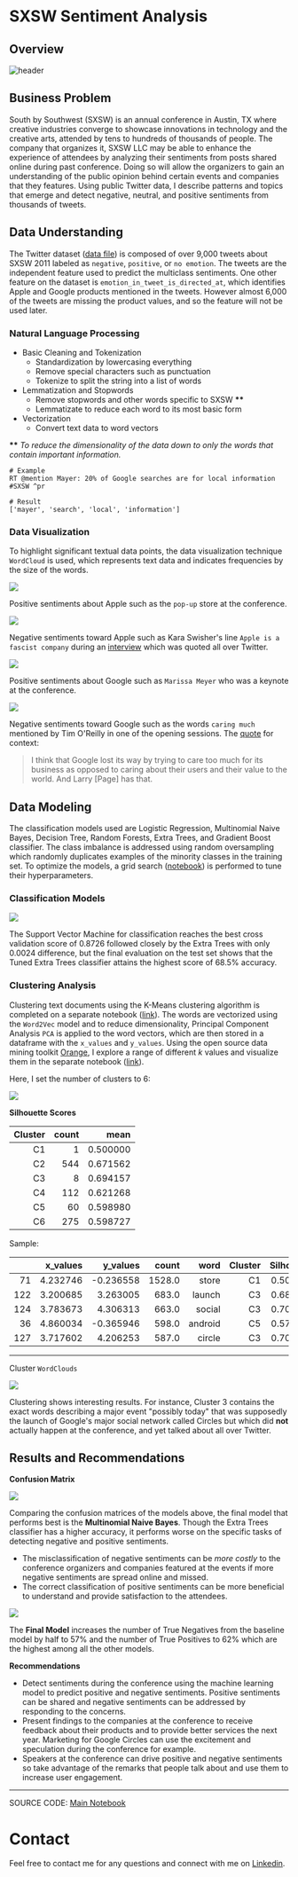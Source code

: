 # SXSW Sentiment Analysis

## Overview

![header](data/images/header.png)

## Business Problem

South by Southwest (SXSW) is an annual conference in Austin, TX where creative industries converge to showcase innovations in technology and the creative arts, attended by tens to hundreds of thousands of people. The company that organizes it, SXSW LLC may be able to enhance the experience of attendees by analyzing their sentiments from posts shared online during past conference. Doing so will allow the organizers to gain an understanding of the public opinion behind certain events and companies that they features. Using public Twitter data, I describe patterns and topics that emerge and detect negative, neutral, and positive sentiments from thousands of tweets.

## Data Understanding

The Twitter dataset ([data file](https://github.com/czarinagluna/sxsw-sentiment-analysis/tree/main/data)) is composed of over 9,000 tweets about SXSW 2011 labeled as `negative`, `positive`, or `no emotion`. The tweets are the independent feature used to predict the multiclass sentiments. One other feature on the dataset is `emotion_in_tweet_is_directed_at`, which identifies Apple and Google products mentioned in the tweets. However almost 6,000 of the tweets are missing the product values, and so the feature will not be used later.

### Natural Language Processing

- Basic Cleaning and Tokenization
    - Standardization by lowercasing everything
    - Remove special characters such as punctuation
    - Tokenize to split the string into a list of words
- Lemmatization and Stopwords
    - Remove stopwords and other words specific to SXSW __**__
    - Lemmatizate to reduce each word to its most basic form
- Vectorization
    - Convert text data to word vectors

__**__ *To reduce the dimensionality of the data down to only the words that contain important information.*

```
# Example
RT @mention Mayer: 20% of Google searches are for local information #SXSW ^pr

# Result
['mayer', 'search', 'local', 'information']
```
### Data Visualization

To highlight significant textual data points, the data visualization technique `WordCloud` is used, which represents text data and indicates frequencies by the size of the words.

![](data/images/fig6.png)

Positive sentiments about Apple such as the `pop-up` store at the conference. 

![](data/images/fig7.png)

Negative sentiments toward Apple such as Kara Swisher's line `Apple is a fascist company` during an [interview](https://www.theguardian.com/technology/pda/2011/mar/13/flipboard-sxsw-2011) which was quoted all over Twitter. 

![](data/images/fig8.png)

Positive sentiments about Google such as `Marissa Meyer` who was a keynote at the conference.

![](data/images/fig9.png)

Negative sentiments toward Google such as the words `caring much` mentioned by Tim O'Reilly in one of the opening sessions. The [quote](https://www.forbes.com/sites/davidewalt/2011/03/11/tim-oreilly-speaks-at-sxsw/?sh=16c5913721ec) for context:
> I think that Google lost its way by trying to care too much for its business as opposed to caring about their users and their value to the world. And Larry [Page] has that.

## Data Modeling

The classification models used are Logistic Regression, Multinomial Naive Bayes, Decision Tree, Random Forests, Extra Trees, and Gradient Boost classifier. The class imbalance is addressed using random oversampling which randomly duplicates examples of the minority classes in the training set. To optimize the models, a grid search ([notebook](https://github.com/czarinagluna/sxsw-sentiment-analysis/blob/main/gridsearch.ipynb)) is performed to tune their hyperparameters.

### Classification Models

![](data/images/fig13.png)

The Support Vector Machine for classification reaches the best cross validation score of 0.8726 followed closely by the Extra Trees with only 0.0024 difference, but the final evaluation on the test set shows that the Tuned Extra Trees classifier attains the highest score of 68.5% accuracy.

### Clustering Analysis

Clustering text documents using the K-Means clustering algorithm is completed on a separate notebook ([link](https://github.com/czarinagluna/Twitter-Sentiment-Analysis/blob/main/Clustering.ipynb)). The words are vectorized using the `Word2Vec` model and to reduce dimensionality, Principal Component Analysis `PCA` is applied to the word vectors, which are then stored in a dataframe with the `x_values` and `y_values`. Using the open source data mining toolkit [Orange](https://orangedatamining.com/), I explore a range of different *k* values and visualize them in the separate notebook ([link](https://github.com/czarinagluna/Twitter-Sentiment-Analysis/blob/main/Clustering.ipynb)).

Here, I set the number of clusters to 6:

![](data/images/k=6.png)

**Silhouette Scores**

| Cluster | count | mean |
|---:|---:|---:|
| C1 | 1 | 0.500000 |
| C2 | 544 | 0.671562 |
| C3 | 8 | 0.694157 |
| C4 | 112 | 0.621268 |
| C5 | 60 | 0.598980 |
| C6 | 275 | 0.598727 |

Sample:

|  | x_values | y_values | count | word | Cluster | Silhouette |
|---:|---:|---:|---:|---:|---:|---:|
| 71 | 4.232746 | -0.236558 | 1528.0 | store | C1 | 0.500000 |
| 122 | 3.200685 | 3.263005 | 683.0 | launch | C3 | 0.688537 |
| 124 | 3.783673 | 4.306313 | 663.0 | social | C3 | 0.702629 |
| 36 | 4.860034 | -0.365946 | 598.0 | android | C5 | 0.577045 |
| 127 | 3.717602 | 4.206253 | 587.0 | circle | C3 | 0.709477 |

***

Cluster `WordClouds`

![](data/images/clustering.png)

Clustering shows interesting results. For instance, Cluster 3 contains the exact words describing a major event "possibly today" that was supposedly the launch of Google's major social network called Circles but which did **not** actually happen at the conference, and yet talked about all over Twitter. 

## Results and Recommendations

**Confusion Matrix**

![](data/images/multinomial.png)

Comparing the confusion matrices of the models above, the final model that performs best is the **Multinomial Naive Bayes**. Though the Extra Trees classifier has a higher accuracy, it performs worse on the specific tasks of detecting negative and positive sentiments. 

- The misclassification of negative sentiments can be *more costly* to the conference organizers and companies featured at the events if more negative sentiments are spread online and missed. 
- The correct classification of positive sentiments can be more beneficial to understand and provide satisfaction to the attendees.

![](data/images/final.png)

The **Final Model** increases the number of True Negatives from the baseline model by half to 57% and the number of True Positives to 62% which are the highest among all the other models. 

**Recommendations** 

- Detect sentiments during the conference using the machine learning model to predict positive and negative sentiments. Positive sentiments can be shared and negative sentiments can be addressed by responding to the concerns.
- Present findings to the companies at the conference to receive feedback about their products and to provide better services the next year. Marketing for Google Circles can use the excitement and speculation during the conference for example.
- Speakers at the conference can drive positive and negative sentiments so take advantage of the remarks that people talk about and use them to increase user engagement.

***
SOURCE CODE: [Main Notebook](https://github.com/czarinagluna/sxsw-sentiment-analysis/blob/main/main.ipynb)

# Contact

Feel free to contact me for any questions and connect with me on [Linkedin](https://www.linkedin.com/in/czarinagluna/).
